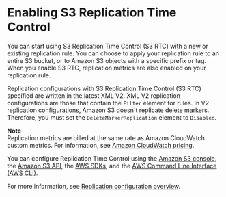 # Enabling S3 Replication Time Control<a name="enabling-replication-time-control"></a>

You can start using S3 Replication Time Control \(S3 RTC\) with a new or existing replication rule\. You can choose to apply your replication rule to an entire S3 bucket, or to Amazon S3 objects with a specific prefix or tag\. When you enable S3 RTC, replication metrics are also enabled on your replication rule\. 

 Replication configurations with S3 Replication Time Control \(S3 RTC\) specified are written in the latest XML V2\. XML V2 replication configurations are those that contain the `Filter` element for rules\. In V2 replication configurations, Amazon S3 doesn't replicate delete markers\. Therefore, you must set the `DeleteMarkerReplication` element to `Disabled`\.

**Note**  
 Replication metrics are billed at the same rate as Amazon CloudWatch custom metrics\. For information, see [Amazon CloudWatch pricing](https://aws.amazon.com/cloudwatch/pricing/)\. 

You can configure Replication Time Control using the [Amazon S3 console](https://console.aws.amazon.com/s3/), the [Amazon S3 API](https://docs.aws.amazon.com/AmazonS3/latest/API/), the [AWS SDKs](https://docs.aws.amazon.com/AmazonS3/latest/dev/UsingAWSSDK.html), and the [AWS Command Line Interface \(AWS CLI\)](https://docs.aws.amazon.com/cli/latest/reference/)\.

For more information, see [Replication configuration overview](replication-add-config.md)\.